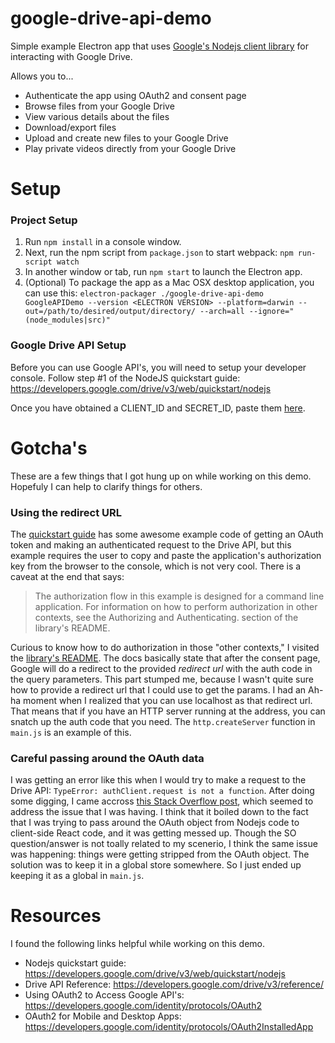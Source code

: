 # google-drive-api-demo
Simple example Electron app that uses [Google's Nodejs client library](https://github.com/google/google-api-nodejs-client) for interacting with Google Drive.

Allows you to...
- Authenticate the app using OAuth2 and consent page
- Browse files from your Google Drive
- View various details about the files
- Download/export files
- Upload and create new files to your Google Drive
- Play private videos directly from your Google Drive

# Setup

### Project Setup
1. Run `npm install` in a console window.
2. Next, run the npm script from `package.json` to start webpack: `npm run-script watch`
3. In another window or tab, run `npm start` to launch the Electron app.
4. (Optional) To package the app as a Mac OSX desktop application, you can use this: ```electron-packager ./google-drive-api-demo GoogleAPIDemo --version <ELECTRON VERSION> --platform=darwin --out=/path/to/desired/output/directory/ --arch=all --ignore="(node_modules|src)"```

### Google Drive API Setup
Before you can use Google API's, you will need to setup your developer console. Follow step #1 of the NodeJS quickstart guide: https://developers.google.com/drive/v3/web/quickstart/nodejs

Once you have obtained a CLIENT_ID and SECRET_ID, paste them [here](https://github.com/denvaar/google-drive-api-demo/blob/master/main.js#L39).

# Gotcha's
These are a few things that I got hung up on while working on this demo. Hopefuly I can help to clarify things for others.

### Using the redirect URL

The [quickstart guide](https://developers.google.com/drive/v3/web/quickstart/nodejs) has some awesome example code of getting an OAuth token and making an authenticated request to the Drive API, but this example requires the user to copy and paste the application's authorization key from the browser to the console, which is not very cool. There is a caveat at the end that says:
>The authorization flow in this example is designed for a command line application. For information on how to perform authorization in other contexts, see the Authorizing and Authenticating. section of the library's README.

Curious to know how to do authorization in those "other contexts," I visited the [library's README](https://github.com/google/google-api-nodejs-client/#authorizing-and-authenticating). The docs basically state that after the consent page, Google will do a redirect to the provided _redirect url_ with the auth code in the query parameters. This part stumped me, because I wasn't quite sure how to provide a redirect url that I could use to get the params. I had an Ah-ha moment when I realized that you can use localhost as that redirect url. That means that if you have an HTTP server running at the address, you can snatch up the auth code that you need. The `http.createServer` function in `main.js` is an example of this.

### Careful passing around the OAuth data

I was getting an error like this when I would try to make a request to the Drive API: ```TypeError: authClient.request is not a function```. After doing some digging, I came accross [this Stack Overflow post](http://stackoverflow.com/questions/42853532/googleapis-typeerror-authclient-request-is-not-a-function-in-nodejs), which seemed to address the issue that I was having. I think that it boiled down to the fact that I was trying to pass around the OAuth object from Nodejs code to client-side React code, and it was getting messed up. Though the SO question/answer is not toally related to my scenerio, I think the same issue was happening: things were getting stripped from the OAuth object. The solution was to keep it in a global store somewhere. So I just ended up keeping it as a global in `main.js`.


# Resources
I found the following links helpful while working on this demo.

- Nodejs quickstart guide: https://developers.google.com/drive/v3/web/quickstart/nodejs
- Drive API Reference: https://developers.google.com/drive/v3/reference/
- Using OAuth2 to Access Google API's: https://developers.google.com/identity/protocols/OAuth2
- OAuth2 for Mobile and Desktop Apps: https://developers.google.com/identity/protocols/OAuth2InstalledApp
